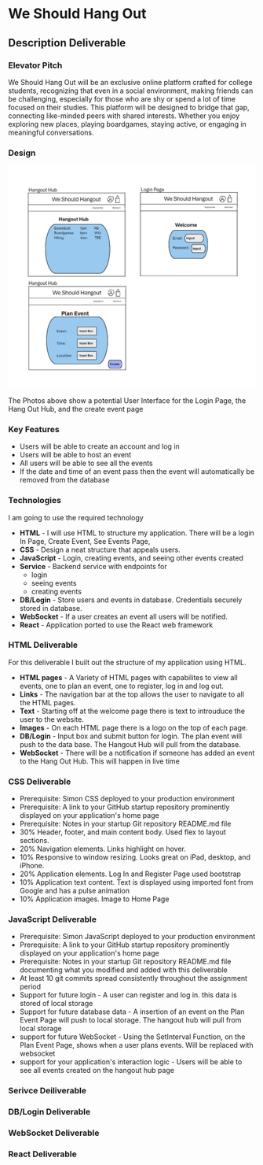 # We Should Hang Out


## Description Deliverable


### Elevator Pitch
We Should Hang Out will be an exclusive online platform crafted for college students, recognizing that even in a social environment, making friends can be challenging, especially for those who are shy or spend a lot of time focused on their studies. This platform will be designed to bridge that gap, connecting like-minded peers with shared interests. Whether you enjoy exploring new places, playing boardgames, staying active, or engaging in meaningful conversations.

### Design
![Homepage Design of We Should Hangout](sketches.png)

The Photos above show a potential User Interface for the Login Page, the Hang Out Hub, and the create event page


### Key Features
+ Users will be able to create an account and log in
+ Users will be able to host an event
+ All users will be able to see all the events
+ If the date and time of an event pass then the event will automatically be removed from the database

### Technologies
I am going to use the required technology
+ **HTML** - I will use HTML to structure my application. There will be a login In Page, Create Event, See Events Page,
+ **CSS** - Design a neat structure that appeals users. 
+ **JavaScript** - Login, creating events, and seeing other events created
+ **Service** - Backend service with endpoints for 
    + login
    + seeing events
    + creating events 
+ **DB/Login** - Store users and events in database. Credentials securely stored in database.
+ **WebSocket** - If a user creates an event all users will be notified. 
+ **React** - Application ported to use the React web framework

### HTML Deliverable
For this deliverable I built out the structure of my application using HTML.

- **HTML pages** - A Variety of HTML pages with capabilites to view all events, one to plan an event, one to register, log in and log out. 
- **Links** - The navigation bar at the top allows the user to navigate to all the HTML pages.
- **Text** - Starting off at the welcome page there is text to introuduce the user to the website.
- **Images** - On each HTML page there is a logo on the top of each page.
- **DB/Login** - Input box and submit button for login. The plan event will push to the data base. The Hangout Hub will pull from the database.
- **WebSocket** - There will be a notification if someone has added an event to the Hang Out Hub. This will happen in live time

### CSS Deliverable

- Prerequisite: Simon CSS deployed to your production environment
- Prerequisite: A link to your GitHub startup repository prominently displayed on your application's home page
- Prerequisite: Notes in your startup Git repository README.md file
- 30% Header, footer, and main content body. Used flex to layout sections.
- 20% Navigation elements. Links highlight on hover.
- 10% Responsive to window resizing. Looks great on iPad, desktop, and iPhone.
- 20% Application elements. Log In and Register Page used bootstrap
- 10% Application text content. Text is displayed using imported font from Google and has a pulse animation
- 10% Application images. Image to Home Page

### JavaScript Deliverable

- Prerequisite: Simon JavaScript deployed to your production environment
- Prerequisite: A link to your GitHub startup repository prominently displayed on your application's home page
- Prerequisite: Notes in your startup Git repository README.md file documenting what you modified and added with this deliverable
- At least 10 git commits spread consistently throughout the assignment period
- Support for future login - A user can register and log in. this data is stored of local storage
- Support for future database data - A insertion of an event on the Plan Event Page will push to local storage. The hangout hub will pull from local storage
- support for future WebSocket - Using the SetInterval Function, on the Plan Event Page, shows when a user plans events. Will be replaced with websocket
- support for your application's interaction logic - Users will be able to see all events created on the hangout hub page

### Serivce Deiliverable
### DB/Login Deliverable
### WebSocket Deliverable
### React Deliverable
